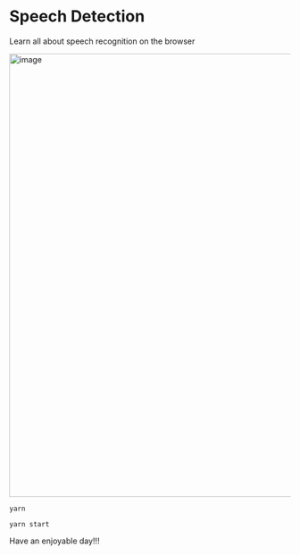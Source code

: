 # Speech Detection

Learn all about speech recognition on the browser

<img width="795" alt="image" src="https://github.com/turtle-evolution/js30/assets/70047028/38a1d16d-3ca3-4b0d-8755-c38cb81e2876">

```yarn```

```yarn start```

Have an enjoyable day!!!
